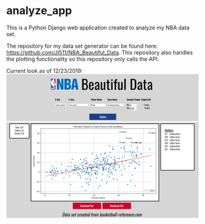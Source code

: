 # analyze_app

This is a Python Django web application created to analyze my NBA data set.

The repository for my data set generator can be found here: https://github.com/JI511/NBA_Beautiful_Data. This repository
 also handles the plotting functionality so this repository only calls the API.

Current look as of 12/23/2019:
![current](https://github.com/JI511/analyze_app/blob/master/extra/12_23_snip_1.png)
![current](https://github.com/JI511/analyze_app/blob/master/extra/12_23_snip_2.png)
